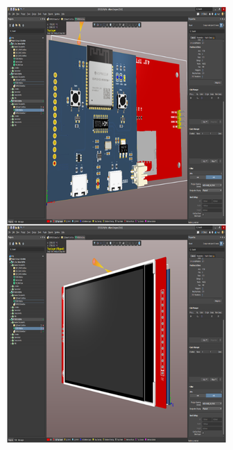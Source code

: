 <div align=center>
	<img src="https://github.com/myry07/RFPCB_Tutorial/blob/main/01_PCB_Lern/font.png" width="1000" height="500">  
</div>  

<div align=center>
	<img src="https://github.com/myry07/RFPCB_Tutorial/blob/main/01_PCB_Lern/reverse.png" width="1000" height="500">  
</div>  
